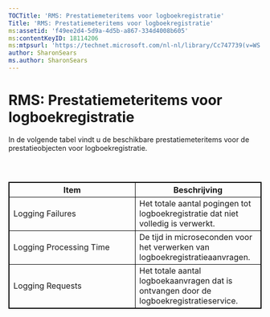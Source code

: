 ```yaml
---
TOCTitle: 'RMS: Prestatiemeteritems voor logboekregistratie'
Title: 'RMS: Prestatiemeteritems voor logboekregistratie'
ms:assetid: 'f49ee2d4-5d9a-4d5b-a867-334d4008b605'
ms:contentKeyID: 18114206
ms:mtpsurl: 'https://technet.microsoft.com/nl-nl/library/Cc747739(v=WS.10)'
author: SharonSears
ms.author: SharonSears
---
```


RMS: Prestatiemeteritems voor logboekregistratie
================================================

In de volgende tabel vindt u de beschikbare prestatiemeteritems voor de prestatieobjecten voor logboekregistratie.

###  

 
<table style="border:1px solid black;">
<colgroup>
<col width="50%" />
<col width="50%" />
</colgroup>
<thead>
<tr class="header">
<th style="border:1px solid black;" >Item</th>
<th style="border:1px solid black;" >Beschrijving</th>
</tr>
</thead>
<tbody>
<tr class="odd">
<td style="border:1px solid black;">Logging Failures</td>
<td style="border:1px solid black;">Het totale aantal pogingen tot logboekregistratie dat niet volledig is verwerkt.</td>
</tr>
<tr class="even">
<td style="border:1px solid black;">Logging Processing Time</td>
<td style="border:1px solid black;">De tijd in microseconden voor het verwerken van logboekregistratieaanvragen.</td>
</tr>
<tr class="odd">
<td style="border:1px solid black;">Logging Requests</td>
<td style="border:1px solid black;">Het totale aantal logboekaanvragen dat is ontvangen door de logboekregistratieservice.</td>
</tr>
</tbody>
</table>
